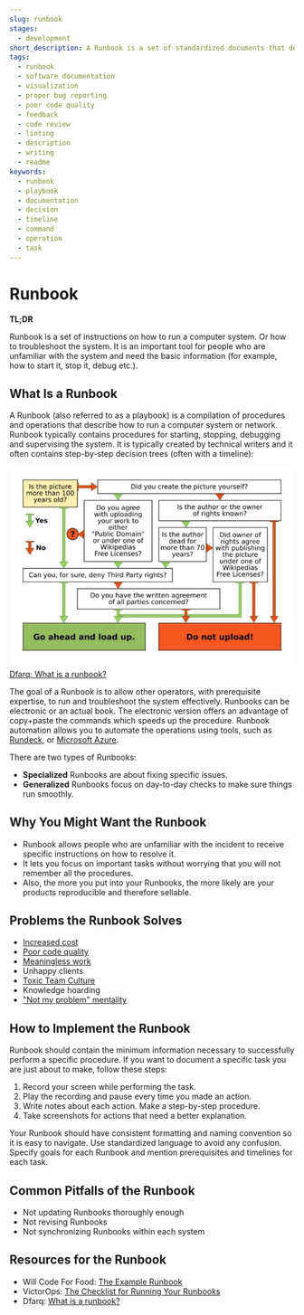 ```yaml
---
slug: runbook
stages:
  - development
short_description: A Runbook is a set of standardized documents that describe how to run a computer system. It typically contains a walkthrough how to start, stop, debug and supervise the system.
tags:
  - runbook
  - software documentation
  - visualization
  - proper bug reporting
  - poor code quality
  - feedback
  - code review
  - linting
  - description
  - writing
  - readme
keywords:
  - runbook
  - playbook
  - documentation
  - decision
  - timeline
  - command
  - operation
  - task
---
```


# Runbook

**TL;DR**

Runbook is a set of instructions on how to run a computer system. Or how to troubleshoot the system. It is an important tool for people who are unfamiliar with the system and need the basic information (for example, how to start it, stop it, debug etc.).

## What Is a Runbook

A Runbook (also referred to as a playbook) is a compilation of procedures and operations that describe how to run a computer system or network. Runbook typically contains procedures for starting, stopping, debugging and supervising the system. It is typically created by technical writers and it often contains step-by-step decision trees (often with a timeline):

![Decision Tree](/files/runbook.png)
[Dfarq: What is a runbook?](https://dfarq.homeip.net/what-is-a-runbook/)

The goal of a Runbook is to allow other operators, with prerequisite expertise, to run and troubleshoot the system effectively. Runbooks can be electronic or an actual book. The electronic version offers an advantage of copy+paste the commands which speeds up the procedure. Runbook automation allows you to automate the operations using tools, such as [Rundeck](https://www.rundeck.com/open-source), or [Microsoft Azure](https://azure.microsoft.com).

There are two types of Runbooks:

- **Specialized** Runbooks are about fixing specific issues.
- **Generalized** Runbooks focus on day-to-day checks to make sure things run smoothly.

## Why You Might Want the Runbook

- Runbook allows people who are unfamiliar with the incident to receive specific instructions on how to resolve it.
- It lets you focus on important tasks without worrying that you will not remember all the procedures.
- Also, the more you put into your Runbooks, the more likely are your products reproducible and therefore sellable.

## Problems the Runbook Solves

- [Increased cost](/problems/increased-cost)
- [Poor code quality](/problems/poor-code-quality)
- [Meaningless work](/problems/meaningless-work)
- Unhappy clients
- [Toxic Team Culture](/problems/toxic-team-culture)
- Knowledge hoarding
- ["Not my problem" mentality](/problems/not-my-problem-mentality)

## How to Implement the Runbook

Runbook should contain the minimum information necessary to successfully perform a specific procedure. If you want to document a specific task you are just about to make, follow these steps:

1. Record your screen while performing the task.
2. Play the recording and pause every time you made an action.
3. Write notes about each action. Make a step-by-step procedure.
4. Take screenshots for actions that need a better explanation.

Your Runbook should have consistent formatting and naming convention so it is easy to navigate. Use standardized language to avoid any confusion. Specify goals for each Runbook and mention prerequisites and timelines for each task.

## Common Pitfalls of the Runbook

- Not updating Runbooks thoroughly enough
- Not revising Runbooks
- Not synchronizing Runbooks within each system

## Resources for the Runbook

- Will Code For Food: [The Example Runbook](https://willcode4foodblog.wordpress.com/2014/10/26/scorch-html-documentation-tool-part-1-the-example-runbook/)
- VictorOps: [The Checklist for Running Your Runbooks](https://victorops.com/blog/runbooks-checklist)
- Dfarq: [What is a runbook?](https://dfarq.homeip.net/what-is-a-runbook/)
